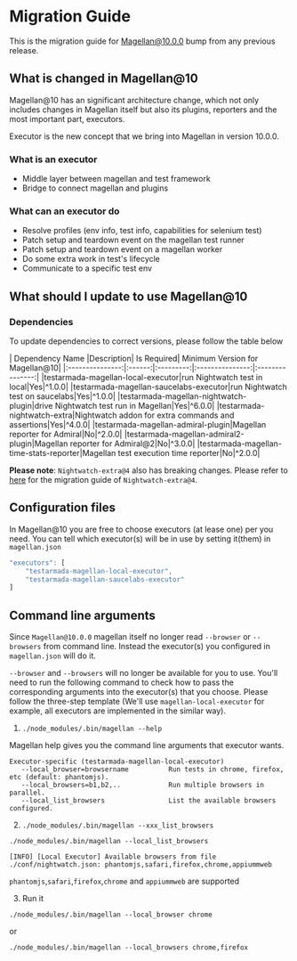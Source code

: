 # Migration Guide

This is the migration guide for Magellan@10.0.0 bump from any previous release.

## What is changed in Magellan@10

Magellan@10 has an significant architecture change, which not only includes changes in Magellan itself but also its plugins, reporters and the most important part, executors.

Executor is the new concept that we bring into Magellan in version 10.0.0.

### What is an executor

 * Middle layer between magellan and test framework
 * Bridge to connect magellan and plugins

### What can an executor do

 * Resolve profiles (env info, test info, capabilities for selenium test)
 * Patch setup and teardown event on the magellan test runner
 * Patch setup and teardown event on a magellan worker
 * Do some extra work in test's lifecycle
 * Communicate to a specific test env

## What should I update to use Magellan@10

### Dependencies

To update dependencies to correct versions, please follow the table below

| Dependency Name |Description| Is Required| Minimum Version for Magellan@10|
|:---------------:|:------:|:---------:|:---------------:|:---------------:|
|testarmada-magellan-local-executor|run Nightwatch test in local|Yes|^1.0.0|
|testarmada-magellan-saucelabs-executor|run Nightwatch test on saucelabs|Yes|^1.0.0|
|testarmada-magellan-nightwatch-plugin|drive Nightwatch test run in Magellan|Yes|^6.0.0|
|testarmada-nightwatch-extra|Nightwatch addon for extra commands and assertions|Yes|^4.0.0|
|testarmada-magellan-admiral-plugin|Magellan reporter for Admiral|No|^2.0.0|
|testarmada-magellan-admiral2-plugin|Magellan reporter for Admiral@2|No|^3.0.0|
|testarmada-magellan-time-stats-reporter|Magellan test execution time reporter|No|^2.0.0|

**Please note**: `Nightwatch-extra@4` also has breaking changes. Please refer to [here](https://github.com/TestArmada/nightwatch-extra/blob/master/README.md#important-migration-notice-for-nightwatch-extra4) for the migration guide of `Nightwatch-extra@4`.

## Configuration files

In Magellan@10 you are free to choose executors (at lease one) per you need. You can tell which executor(s) will be in use by setting it(them) in `magellan.json`

```javascript
"executors": [
    "testarmada-magellan-local-executor",
    "testarmada-magellan-saucelabs-executor"
]
```

## Command line arguments
Since `Magellan@10.0.0` magellan itself no longer read `--browser` or `--browsers` from command line. Instead the executor(s) you configured in `magellan.json` will do it. 

`--browser` and `--browsers` will no longer be available for you to use. You'll need to run the following command to check how to pass the corresponding arguments into the executor(s) that you choose. Please follow the three-step template (We'll use `magellan-local-executor` for example, all executors are implemented in the similar way).

 1. `./node_modules/.bin/magellan --help`

Magellan help gives you the command line arguments that executor wants. 

```console
Executor-specific (testarmada-magellan-local-executor)
   --local_browser=browsername          Run tests in chrome, firefox, etc (default: phantomjs).
   --local_browsers=b1,b2,..            Run multiple browsers in parallel.
   --local_list_browsers                List the available browsers configured.
```

  2. `./node_modules/.bin/magellan --xxx_list_browsers`

```console
./node_modules/.bin/magellan --local_list_browsers

[INFO] [Local Executor] Available browsers from file ./conf/nightwatch.json: phantomjs,safari,firefox,chrome,appiummweb
```
`phantomjs`,`safari`,`firefox`,`chrome` and `appiummweb` are supported

 3. Run it

```console
./node_modules/.bin/magellan --local_browser chrome
```
or
```console
./node_modules/.bin/magellan --local_browsers chrome,firefox
```

